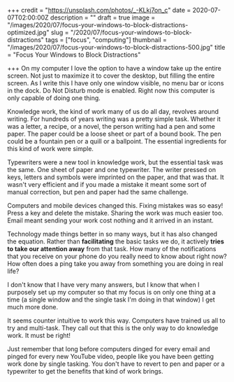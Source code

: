 +++
credit = "https://unsplash.com/photos/_-KLkj7on_c"
date = 2020-07-07T02:00:00Z
description = ""
draft = true
image = "/images/2020/07/focus-your-windows-to-block-distractions-optimized.jpg"
slug = "/2020/07/focus-your-windows-to-block-distractions"
tags = ["focus", "computing"]
thumbnail = "/images/2020/07/focus-your-windows-to-block-distractions-500.jpg"
title = "Focus Your Windows to Block Distractions"

+++
On my computer I love the option to have a window take up the entire screen. Not just to maximize it to cover the desktop, but filling the entire screen. As I write this I have only one window visible, no menu bar or icons in the dock. Do Not Disturb mode is enabled. Right now this computer is only capable of doing one thing.

Knowledge work, the kind of work many of us do all day, revolves around writing. For hundreds of years writing was a pretty simple task. Whether it was a letter, a recipe, or a novel, the person writing had a pen and some paper. The paper could be a loose sheet or part of a bound book. The pen could be a fountain pen or a quill or a ballpoint. The essential ingredients for this kind of work were simple.

Typewriters were a new tool in knowledge work, but the essential task was the same. One sheet of paper and one typewriter. The writer pressed on keys, letters and symbols were imprinted on the paper, and that was that. It wasn't very efficient and if you made a mistake it meant some sort of manual correction, but pen and paper had the same challenge. 

Computers and mobile devices changed this. Fixing mistakes was so easy! Press a key and delete the mistake. Sharing the work was much easier too. Email meant sending your work cost nothing and it arrived in an instant.

Technology made things better in so many ways, but it has also changed the equation. Rather than **facilitating** the basic tasks we do, it actively **tries to take our attention away** from that task. How many of the notifications that you receive on your phone do you really need to know about right now? How often does a ping take you away from something you are doing in real life?

I don't know that I have very many answers, but I know that when I purposely set up my computer so that my focus is on only one thing at a time (a single window and the single task I'm doing in that window) I get much more done.

It seems counter intuitive to work this way. Computers have trained us all to try and multi-task. They call out that this is the only way to do knowledge work. It must be right!

Just remember that long before computers dinged for every email and pinged for every new YouTube video, people like you have been getting work done by single tasking. You don't have to revert to pen and paper or a typewriter to get the benefits that kind of work brings.